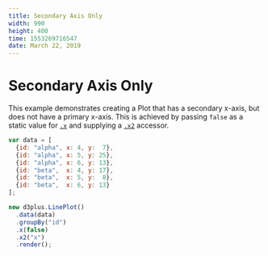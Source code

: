 ```yaml
---
title: Secondary Axis Only
width: 990
height: 400
time: 1553269716547
date: March 22, 2019
---
```


# Secondary Axis Only

This example demonstrates creating a Plot that has a secondary x-axis, but does not have a primary x-axis. This is achieved by passing `false` as a static value for [`.x`](https://d3plus.org/docs/#Plot.x) and supplying a [`.x2`](https://d3plus.org/docs/#Plot.x2) accessor.

```js
var data = [
  {id: "alpha", x: 4, y:  7},
  {id: "alpha", x: 5, y: 25},
  {id: "alpha", x: 6, y: 13},
  {id: "beta",  x: 4, y: 17},
  {id: "beta",  x: 5, y:  8},
  {id: "beta",  x: 6, y: 13}
];

new d3plus.LinePlot()
  .data(data)
  .groupBy("id")
  .x(false)
  .x2("x")
  .render();
```
